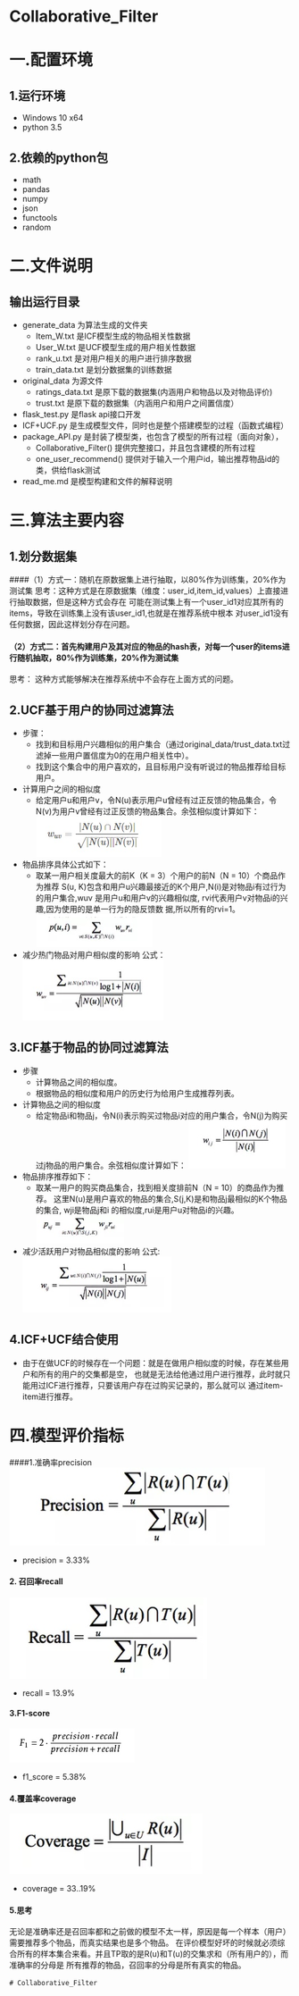 Collaborative_Filter
==============================
# 一.配置环境
## 1.运行环境
* Windows 10 x64
* python 3.5
## 2.依赖的python包
* math
* pandas
* numpy
* json
* functools
* random
# 二.文件说明
## 输出运行目录
+ generate_data 为算法生成的文件夹
    * Item_W.txt 是ICF模型生成的物品相关性数据
    * User_W.txt 是UCF模型生成的用户相关性数据
    * rank_u.txt 是对用户相关的用户进行排序数据
    * train_data.txt 是划分数据集的训练数据
+ original_data 为源文件
    * ratings_data.txt 是原下载的数据集(内涵用户和物品以及对物品评价)
    * trust.txt 是原下载的数据集（内涵用户和用户之间置信度）
+ flask_test.py 是flask api接口开发
+ ICF+UCF.py 是生成模型文件，同时也是整个搭建模型的过程（函数式编程）
+ package_API.py 是封装了模型类，也包含了模型的所有过程（面向对象），
    * Collaborative_Filter() 提供完整接口，并且包含建模的所有过程
    * one_user_recommend() 提供对于输入一个用户id，输出推荐物品id的类，供给flask测试
+ read_me.md 是模型构建和文件的解释说明
# 三.算法主要内容
## 1.划分数据集
####（1）方式一：随机在原数据集上进行抽取，以80%作为训练集，20%作为测试集
思考：这种方式是在原数据集（维度：user_id,item_id,values）上直接进行抽取数据，但是这种方式会存在
可能在测试集上有一个user_id1对应其所有的items，导致在训练集上没有该user_id1,也就是在推荐系统中根本
对user_id1没有任何数据，因此这样划分存在问题。
#### （2）方式二：首先构建用户及其对应的物品的hash表，对每一个user的items进行随机抽取，80%作为训练集，20%作为测试集
思考： 这种方式能够解决在推荐系统中不会存在上面方式的问题。
## 2.UCF基于用户的协同过滤算法
+ 步骤：
    *  找到和目标用户兴趣相似的用户集合（通过original_data/trust_data.txt过滤掉一些用户置信度为0的在用户相关性中）。
    *  找到这个集合中的用户喜欢的，且目标用户没有听说过的物品推荐给目标用户。
+ 计算用户之间的相似度
    * 给定用户u和用户v，令N(u)表示用户u曾经有过正反馈的物品集合，令N(v)为用户v曾经有过正反馈的物品集合。余弦相似度计算如下：
    ![用户相似度计算公式](pic/math1.jpg)
+ 物品排序具体公式如下：
    * 取某一用户相关度最大的前K（K = 3）个用户的前N（N = 10）个商品作为推荐
S(u, K)包含和用户u兴趣最接近的K个用户,N(i)是对物品i有过行为的用户集合,wuv 是用户u和用户v的兴趣相似度,
rvi代表用户v对物品i的兴趣,因为使用的是单一行为的隐反馈数 据,所以所有的rvi=1。
![ucf公式](pic/math2.jpg)
+ 减少热门物品对用户相似度的影响
公式： ![](pic/math10.jpg)
## 3.ICF基于物品的协同过滤算法
+ 步骤
    * 计算物品之间的相似度。
    * 根据物品的相似度和用户的历史行为给用户生成推荐列表。
+ 计算物品之间的相似度
    * 给定物品i和物品j，令N(i)表示购买过物品i对应的用户集合，令N(j)为购买过j物品的用户集合。余弦相似度计算如下：
    ![物品相似度计算公式](pic/math3.jpg)
+ 物品排序推荐如下：
    * 取某一用户的购买商品集合，找到相关度排前N（N = 10）的商品作为推荐。
    这里N(u)是用户喜欢的物品的集合,S(j,K)是和物品j最相似的K个物品的集合,
    wji是物品j和i 的相似度,rui是用户u对物品i的兴趣。
    ![icf公式](pic/math4.jpg)
+ 减少活跃用户对物品相似度的影响
 公式: ![](pic/math9.jpg)
 
## 4.ICF+UCF结合使用
+ 由于在做UCF的时候存在一个问题：就是在做用户相似度的时候，存在某些用户和所有的用户的交集都是空，
也就是无法给他通过用户进行推荐，此时就只能用过ICF进行推荐，只要该用户存在过购买记录的，那么就可以
通过item-item进行推荐。
# 四.模型评价指标
####1.准确率precision
![](pic/math6.jpg)
* precision = 3.33%
#### 2. 召回率recall
![](pic/math5.jpg)
* recall = 13.9%
#### 3.F1-score
![](pic/math7.jpg)
* f1_score = 5.38%
#### 4.覆盖率coverage
![](pic/math8.jpg)
* coverage = 33..19%
#### 5.思考
无论是准确率还是召回率都和之前做的模型不太一样，原因是每一个样本（用户）需要推荐多个物品，而真实结果也是多个物品。
在评价模型好坏的时候就必须综合所有的样本集合来看。并且TP取的是R(u)和T(u)的交集求和（所有用户的），而准确率的分母是
所有推荐的物品，召回率的分母是所有真实的物品。

    # Collaborative_Filter
